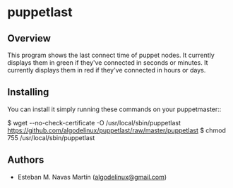 puppetlast
==========

Overview
--------

This program shows the last connect time of puppet nodes. 
It currently displays them in green if they've connected in seconds or minutes.
It currently displays them in red if they've connected in hours or days.

Installing
----------

You can install it simply running these commands on your puppetmaster::

   $ wget --no-check-certificate -O /usr/local/sbin/puppetlast https://github.com/algodelinux/puppetlast/raw/master/puppetlast
   $ chmod 755 /usr/local/sbin/puppetlast


## Authors

- Esteban M. Navas Martín (algodelinux@gmail.com)
